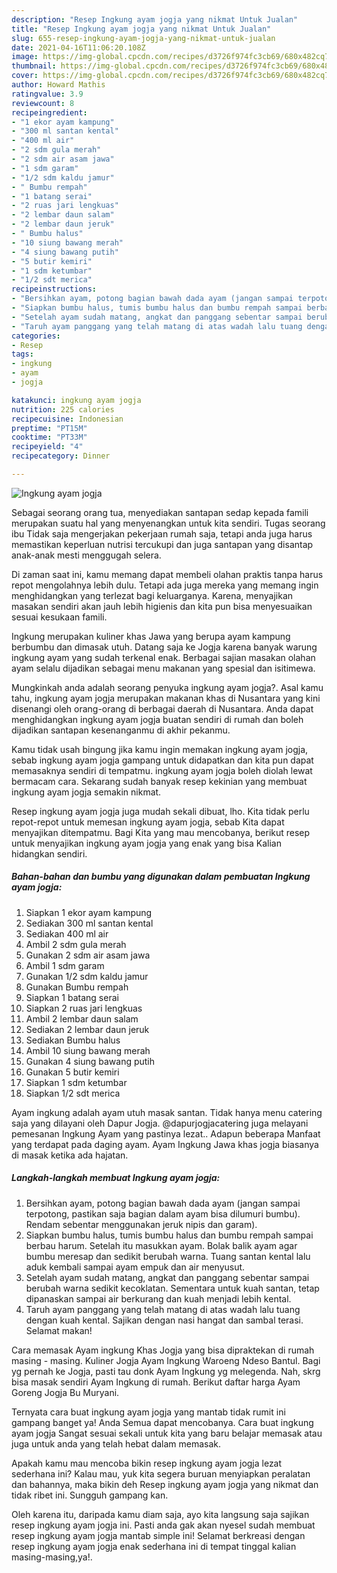 ```yaml
---
description: "Resep Ingkung ayam jogja yang nikmat Untuk Jualan"
title: "Resep Ingkung ayam jogja yang nikmat Untuk Jualan"
slug: 655-resep-ingkung-ayam-jogja-yang-nikmat-untuk-jualan
date: 2021-04-16T11:06:20.108Z
image: https://img-global.cpcdn.com/recipes/d3726f974fc3cb69/680x482cq70/ingkung-ayam-jogja-foto-resep-utama.jpg
thumbnail: https://img-global.cpcdn.com/recipes/d3726f974fc3cb69/680x482cq70/ingkung-ayam-jogja-foto-resep-utama.jpg
cover: https://img-global.cpcdn.com/recipes/d3726f974fc3cb69/680x482cq70/ingkung-ayam-jogja-foto-resep-utama.jpg
author: Howard Mathis
ratingvalue: 3.9
reviewcount: 8
recipeingredient:
- "1 ekor ayam kampung"
- "300 ml santan kental"
- "400 ml air"
- "2 sdm gula merah"
- "2 sdm air asam jawa"
- "1 sdm garam"
- "1/2 sdm kaldu jamur"
- " Bumbu rempah"
- "1 batang serai"
- "2 ruas jari lengkuas"
- "2 lembar daun salam"
- "2 lembar daun jeruk"
- " Bumbu halus"
- "10 siung bawang merah"
- "4 siung bawang putih"
- "5 butir kemiri"
- "1 sdm ketumbar"
- "1/2 sdt merica"
recipeinstructions:
- "Bersihkan ayam, potong bagian bawah dada ayam (jangan sampai terpotong, pastikan saja bagian dalam ayam bisa dilumuri bumbu). Rendam sebentar menggunakan jeruk nipis dan garam)."
- "Siapkan bumbu halus, tumis bumbu halus dan bumbu rempah sampai berbau harum. Setelah itu masukkan ayam. Bolak balik ayam agar bumbu meresap dan sedikit berubah warna. Tuang santan kental lalu aduk kembali sampai ayam empuk dan air menyusut."
- "Setelah ayam sudah matang, angkat dan panggang sebentar sampai berubah warna sedikit kecoklatan. Sementara untuk kuah santan, tetap dipanaskan sampai air berkurang dan kuah menjadi lebih kental."
- "Taruh ayam panggang yang telah matang di atas wadah lalu tuang dengan kuah kental. Sajikan dengan nasi hangat dan sambal terasi. Selamat makan!"
categories:
- Resep
tags:
- ingkung
- ayam
- jogja

katakunci: ingkung ayam jogja 
nutrition: 225 calories
recipecuisine: Indonesian
preptime: "PT15M"
cooktime: "PT33M"
recipeyield: "4"
recipecategory: Dinner

---
```



![Ingkung ayam jogja](https://img-global.cpcdn.com/recipes/d3726f974fc3cb69/680x482cq70/ingkung-ayam-jogja-foto-resep-utama.jpg)

Sebagai seorang orang tua, menyediakan santapan sedap kepada famili merupakan suatu hal yang menyenangkan untuk kita sendiri. Tugas seorang ibu Tidak saja mengerjakan pekerjaan rumah saja, tetapi anda juga harus memastikan keperluan nutrisi tercukupi dan juga santapan yang disantap anak-anak mesti menggugah selera.

Di zaman  saat ini, kamu memang dapat membeli olahan praktis tanpa harus repot mengolahnya lebih dulu. Tetapi ada juga mereka yang memang ingin menghidangkan yang terlezat bagi keluarganya. Karena, menyajikan masakan sendiri akan jauh lebih higienis dan kita pun bisa menyesuaikan sesuai kesukaan famili. 

Ingkung merupakan kuliner khas Jawa yang berupa ayam kampung berbumbu dan dimasak utuh. Datang saja ke Jogja karena banyak warung ingkung ayam yang sudah terkenal enak. Berbagai sajian masakan olahan ayam selalu dijadikan sebagai menu makanan yang spesial dan isitimewa.

Mungkinkah anda adalah seorang penyuka ingkung ayam jogja?. Asal kamu tahu, ingkung ayam jogja merupakan makanan khas di Nusantara yang kini disenangi oleh orang-orang di berbagai daerah di Nusantara. Anda dapat menghidangkan ingkung ayam jogja buatan sendiri di rumah dan boleh dijadikan santapan kesenanganmu di akhir pekanmu.

Kamu tidak usah bingung jika kamu ingin memakan ingkung ayam jogja, sebab ingkung ayam jogja gampang untuk didapatkan dan kita pun dapat memasaknya sendiri di tempatmu. ingkung ayam jogja boleh diolah lewat bermacam cara. Sekarang sudah banyak resep kekinian yang membuat ingkung ayam jogja semakin nikmat.

Resep ingkung ayam jogja juga mudah sekali dibuat, lho. Kita tidak perlu repot-repot untuk memesan ingkung ayam jogja, sebab Kita dapat menyajikan ditempatmu. Bagi Kita yang mau mencobanya, berikut resep untuk menyajikan ingkung ayam jogja yang enak yang bisa Kalian hidangkan sendiri.

<!--inarticleads1-->

##### Bahan-bahan dan bumbu yang digunakan dalam pembuatan Ingkung ayam jogja:

1. Siapkan 1 ekor ayam kampung
1. Sediakan 300 ml santan kental
1. Sediakan 400 ml air
1. Ambil 2 sdm gula merah
1. Gunakan 2 sdm air asam jawa
1. Ambil 1 sdm garam
1. Gunakan 1/2 sdm kaldu jamur
1. Gunakan  Bumbu rempah
1. Siapkan 1 batang serai
1. Siapkan 2 ruas jari lengkuas
1. Ambil 2 lembar daun salam
1. Sediakan 2 lembar daun jeruk
1. Sediakan  Bumbu halus
1. Ambil 10 siung bawang merah
1. Gunakan 4 siung bawang putih
1. Gunakan 5 butir kemiri
1. Siapkan 1 sdm ketumbar
1. Siapkan 1/2 sdt merica


Ayam ingkung adalah ayam utuh masak santan. Tidak hanya menu catering saja yang dilayani oleh Dapur Jogja. @dapurjogjacatering juga melayani pemesanan Ingkung Ayam yang pastinya lezat.. Adapun beberapa Manfaat yang terdapat pada daging ayam. Ayam Ingkung Jawa khas jogja biasanya di masak ketika ada hajatan. 

<!--inarticleads2-->

##### Langkah-langkah membuat Ingkung ayam jogja:

1. Bersihkan ayam, potong bagian bawah dada ayam (jangan sampai terpotong, pastikan saja bagian dalam ayam bisa dilumuri bumbu). Rendam sebentar menggunakan jeruk nipis dan garam).
1. Siapkan bumbu halus, tumis bumbu halus dan bumbu rempah sampai berbau harum. Setelah itu masukkan ayam. Bolak balik ayam agar bumbu meresap dan sedikit berubah warna. Tuang santan kental lalu aduk kembali sampai ayam empuk dan air menyusut.
1. Setelah ayam sudah matang, angkat dan panggang sebentar sampai berubah warna sedikit kecoklatan. Sementara untuk kuah santan, tetap dipanaskan sampai air berkurang dan kuah menjadi lebih kental.
1. Taruh ayam panggang yang telah matang di atas wadah lalu tuang dengan kuah kental. Sajikan dengan nasi hangat dan sambal terasi. Selamat makan!


Cara memasak Ayam ingkung Khas Jogja yang bisa dipraktekan di rumah masing - masing. Kuliner Jogja Ayam Ingkung Waroeng Ndeso Bantul. Bagi yg pernah ke Jogja, pasti tau donk Ayam Ingkung yg melegenda. Nah, skrg bisa masak sendiri Ayam Ingkung di rumah. Berikut daftar harga Ayam Goreng Jogja Bu Muryani. 

Ternyata cara buat ingkung ayam jogja yang mantab tidak rumit ini gampang banget ya! Anda Semua dapat mencobanya. Cara buat ingkung ayam jogja Sangat sesuai sekali untuk kita yang baru belajar memasak atau juga untuk anda yang telah hebat dalam memasak.

Apakah kamu mau mencoba bikin resep ingkung ayam jogja lezat sederhana ini? Kalau mau, yuk kita segera buruan menyiapkan peralatan dan bahannya, maka bikin deh Resep ingkung ayam jogja yang nikmat dan tidak ribet ini. Sungguh gampang kan. 

Oleh karena itu, daripada kamu diam saja, ayo kita langsung saja sajikan resep ingkung ayam jogja ini. Pasti anda gak akan nyesel sudah membuat resep ingkung ayam jogja mantab simple ini! Selamat berkreasi dengan resep ingkung ayam jogja enak sederhana ini di tempat tinggal kalian masing-masing,ya!.

